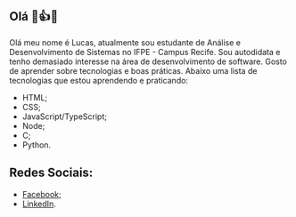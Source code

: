 ## Olá 👋:thumbsup::smile:
Olá meu nome é Lucas, atualmente sou estudante de Análise e Desenvolvimento de Sistemas no IFPE - Campus Recife. Sou autodidata e tenho demasiado interesse na área de
desenvolvimento de software. Gosto de aprender sobre tecnologias e boas práticas. Abaixo uma lista de tecnologias que estou aprendendo e praticando:

* HTML;
* CSS;
* JavaScript/TypeScript;
* Node;
* C;
* Python.

## Redes Sociais:
* [Facebook](https://www.facebook.com/profile.php?id=100052102813442);
* [LinkedIn](https://www.linkedin.com/in/lucas-oliveira-6007191a6/).

<!--
**Oli-Lukas/Oli-Lukas** is a ✨ _special_ ✨ repository because its `README.md` (this file) appears on your GitHub profile.

Here are some ideas to get you started:

- 🔭 I’m currently working on ...
- 🌱 I’m currently learning ...
- 👯 I’m looking to collaborate on ...
- 🤔 I’m looking for help with ...
- 💬 Ask me about ...
- 📫 How to reach me: ...
- 😄 Pronouns: ...
- ⚡ Fun fact: ...
-->
